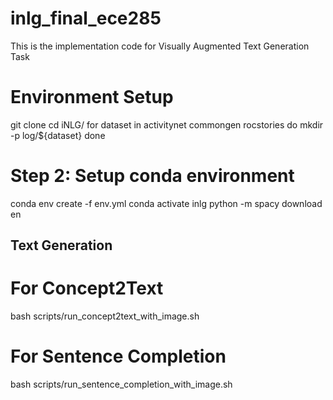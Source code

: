 # inlg_final_ece285
This is the implementation code for Visually Augmented Text Generation Task

# Environment Setup
git clone 
cd iNLG/
for dataset in activitynet commongen rocstories
do
    mkdir -p log/${dataset}
done

# Step 2: Setup conda environment
conda env create -f env.yml
conda activate inlg
python -m spacy download en

## Text Generation
# For Concept2Text
bash scripts/run_concept2text_with_image.sh

# For Sentence Completion
bash scripts/run_sentence_completion_with_image.sh
